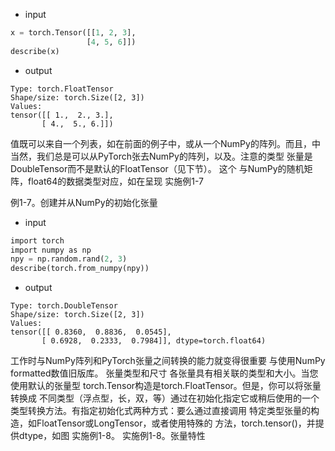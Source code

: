 - input
```python
x = torch.Tensor([[1, 2, 3], 
                 [4, 5, 6]])
describe(x)
```
- output
```
Type: torch.FloatTensor
Shape/size: torch.Size([2, 3])
Values:
tensor([[ 1.,  2., 3.],
       [ 4.,  5., 6.]])
```
值既可以来自一个列表，如在前面的例子中，或从一个NumPy的阵列。而且，中
当然，我们总是可以从PyTorch张去NumPy的阵列，以及。注意的类型
张量是DoubleTensor而不是默认的FloatTensor（见下节）。 这个
与NumPy的随机矩阵，float64的数据类型对应，如在呈现
实施例1-7

例1-7。创建并从NumPy的初始化张量
- input
```python
import torch
import numpy as np
npy = np.random.rand(2, 3)
describe(torch.from_numpy(npy))
```
- output
```
Type: torch.DoubleTensor
Shape/size: torch.Size([2, 3])
Values:
tensor([[ 0.8360,  0.8836,  0.0545],
       [ 0.6928,  0.2333,  0.7984]], dtype=torch.float64)
```
工作时与NumPy阵列和PyTorch张量之间转换的能力就变得很重要
与使用NumPy formatted数值旧版库。
张量类型和尺寸
各张量具有相关联的类型和大小。当您使用默认的张量型
torch.Tensor构造是torch.FloatTensor。但是，你可以将张量转换成
不同类型（浮点型，长，双，等）通过在初始化指定它或稍后使用的一个
类型转换方法。有指定初始化式两种方式：要么通过直接调用
特定类型张量的构造，如FloatTensor或LongTensor，或者使用特殊的
方法，torch.tensor()，并提供dtype，如图
实施例1-8。
实施例1-8。张量特性
